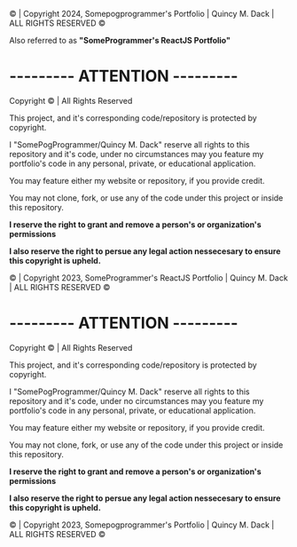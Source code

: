 © | Copyright 2024, Somepogprogrammer's Portfolio | Quincy M. Dack | ALL RIGHTS RESERVED ©

Also referred to as **"SomeProgrammer's ReactJS Portfolio"**

# --------- ATTENTION ---------

Copyright © | All Rights Reserved

This project, and it's corresponding code/repository is protected by copyright. 

I "SomePogProgrammer/Quincy M. Dack" reserve all rights to this repository and it's code, 
under no circumstances may you feature my portfolio's code in any personal, private, or educational application. 


You may feature either my website or repository, if you provide credit. 

You may not clone, fork, or use any of the code under this project or inside this repository.

**I reserve the right to grant and remove a person's or organization's permissions**


**I also reserve the right to persue any legal action nessecesary to ensure this copyright is upheld.**



© | Copyright 2023, SomeProgrammer's ReactJS Portfolio | Quincy M. Dack | ALL RIGHTS RESERVED ©

# --------- ATTENTION ---------

Copyright © | All Rights Reserved

This project, and it's corresponding code/repository is protected by copyright. 

I "SomePogProgrammer/Quincy M. Dack" reserve all rights to this repository and it's code, 
under no circumstances may you feature my portfolio's code in any personal, private, or educational application. 


You may feature either my website or repository, if you provide credit. 

You may not clone, fork, or use any of the code under this project or inside this repository.

**I reserve the right to grant and remove a person's or organization's permissions**


**I also reserve the right to persue any legal action nessecesary to ensure this copyright is upheld.**



© | Copyright 2023, Somepogprogrammer's Portfolio | Quincy M. Dack | ALL RIGHTS RESERVED ©
